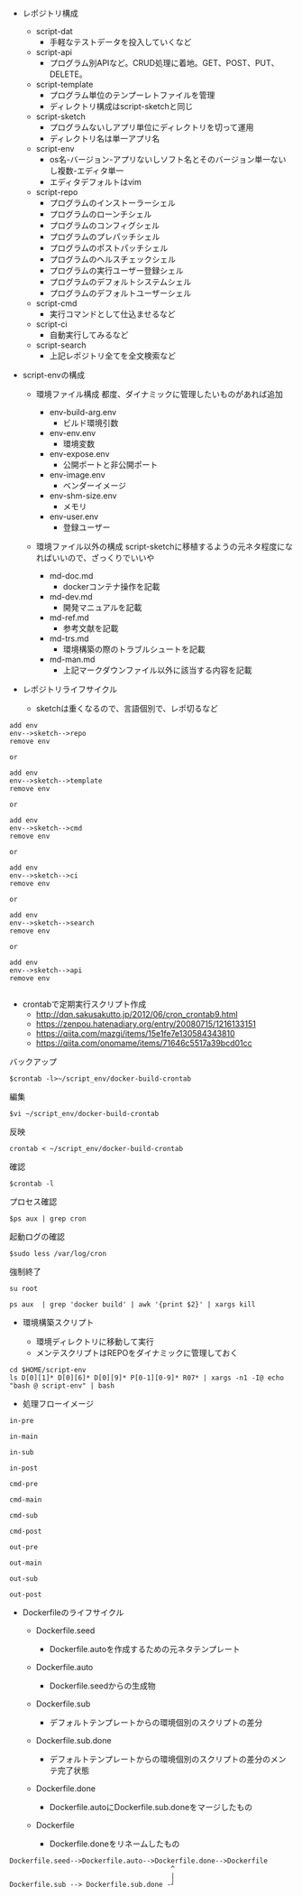 - レポジトリ構成
	- script-dat
		- 手軽なテストデータを投入していくなど
	- script-api
		- プログラム別APIなど。CRUD処理に着地。GET、POST、PUT、DELETE。
	- script-template
		- プログラム単位のテンプーレトファイルを管理
		- ディレクトリ構成はscript-sketchと同じ
	- script-sketch
		- プログラムないしアプリ単位にディレクトリを切って運用
		- ディレクトリ名は単一アプリ名
	- script-env
		- os名-バージョン-アプリないしソフト名とそのバージョン単一ないし複数-エディタ単一
		- エディタデフォルトはvim
	- script-repo
		- プログラムのインストーラーシェル
		- プログラムのローンチシェル
		- プログラムのコンフィグシェル
		- プログラムのプレパッチシェル
		- プログラムのポストパッチシェル
		- プログラムのヘルスチェックシェル
		- プログラムの実行ユーザー登録シェル
		- プログラムのデフォルトシステムシェル
		- プログラムのデフォルトユーザーシェル
	- script-cmd
		- 実行コマンドとして仕込ませるなど
	- script-ci
		- 自動実行してみるなど
	- script-search
		- 上記レポジトリ全てを全文検索など

- script-envの構成
	- 環境ファイル構成
		都度、ダイナミックに管理したいものがあれば追加
		- env-build-arg.env
			- ビルド環境引数
		- env-env.env
			- 環境変数
		- env-expose.env
			- 公開ポートと非公開ポート
		- env-image.env
			- ベンダーイメージ
		- env-shm-size.env
			- メモリ
		- env-user.env
			- 登録ユーザー

	- 環境ファイル以外の構成
		script-sketchに移植するようの元ネタ程度になればいいので、ざっくりでいいや
		- md-doc.md
			- dockerコンテナ操作を記載
		- md-dev.md
			- 開発マニュアルを記載
		- md-ref.md
			- 参考文献を記載
		- md-trs.md
			- 環境構築の際のトラブルシュートを記載
		- md-man.md
			- 上記マークダウンファイル以外に該当する内容を記載

- レポジトリライフサイクル

  - sketchは重くなるので、言語個別で、レポ切るなど
```
add env
env-->sketch-->repo
remove env

or

add env
env-->sketch-->template
remove env

or

add env
env-->sketch-->cmd
remove env

or

add env
env-->sketch-->ci
remove env

or

add env
env-->sketch-->search
remove env

or

add env
env-->sketch-->api
remove env


```

- crontabで定期実行スクリプト作成
	- http://dqn.sakusakutto.jp/2012/06/cron_crontab9.html
	- https://zenpou.hatenadiary.org/entry/20080715/1216133151
	- https://qiita.com/mazgi/items/15e1fe7e130584343810
	- https://qiita.com/onomame/items/71646c5517a39bcd01cc

バックアップ

```
$crontab -l>~/script_env/docker-build-crontab
```

編集
```
$vi ~/script_env/docker-build-crontab
```

反映
```
crontab < ~/script_env/docker-build-crontab
```

確認

```
$crontab -l
```

プロセス確認

```
$ps aux | grep cron
```

起動ログの確認

```
$sudo less /var/log/cron
```

強制終了

```
su root

ps aux  | grep 'docker build' | awk '{print $2}' | xargs kill
```

- 環境構築スクリプト

	- 環境ディレクトリに移動して実行
	- メンテスクリプトはREPOをダイナミックに管理しておく

```
cd $HOME/script-env
ls D[0][1]* D[0][6]* D[0][9]* P[0-1][0-9]* R07* | xargs -n1 -I@ echo "bash @ script-env" | bash
```

- 処理フローイメージ

```
in-pre

in-main

in-sub

in-post

cmd-pre

cmd-main

cmd-sub

cmd-post

out-pre

out-main

out-sub

out-post

```


- Dockerfileのライフサイクル
	- Dockerfile.seed
		- Dockerfile.autoを作成するための元ネタテンプレート

	- Dockerfile.auto
		- Dockerfile.seedからの生成物

	- Dockerfile.sub
		- デフォルトテンプレートからの環境個別のスクリプトの差分

	- Dockerfile.sub.done
		- デフォルトテンプレートからの環境個別のスクリプトの差分のメンテ完了状態

 	- Dockerfile.done
		- Dockerfile.autoにDockerfile.sub.doneをマージしたもの

	- Dockerfile
		- Dockerfile.doneをリネームしたもの


```
Dockerfile.seed-->Dockerfile.auto-->Dockerfile.done-->Dockerfile
										^
										│
Dockerfile.sub --> Dockerfile.sub.done -┘
```